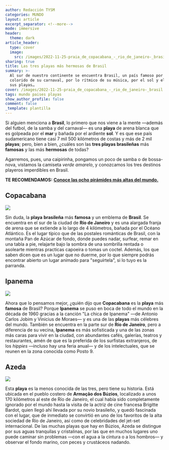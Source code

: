 ```yaml
---
author: Redacción TYSM
categories: MUNDO
layout: article
excerpt_separator: <!--more-->
mode: immersive
header:
  theme: dark
article_header:
  type: cover
  image:
    src: /images/2022-11-25-praia_de_copacabana_-_rio_de_janeiro-_brasil.jpeg
sharing: true
title: Las tres playas más hermosas de Brasil
summary: >-
  Al sur de nuestro continente se encuentra Brasil, un país famoso por el
  colorido de su carnaval, por lo rítmico de su música, por el sol y el mar de
  sus playas…
cover: /images/2022-11-25-praia_de_copacabana_-_rio_de_janeiro-_brasil.jpeg
tags: mundo paises playas
show_author_profile: false
comment: false
_template: plantilla
---
```







Si alguien menciona a **Brasil**, lo primero que nos viene a la mente —además del futbol, de la samba y del carnaval— es una **playa** de arena blanca que es golpeada por el **mar** y bañada por el ardiente **sol**. Y es que ese país sudamericano tiene casi 7 mil 500 kilómetros de costas y más de 2 mil **playas**; pero, bien a bien, ¿cuáles son las **tres playas brasileñas** más **famosas** y las más **hermosas** de todas?

Agarremos, pues, una caipirinha, pongamos un poco de samba o de bossa-nova, vistamos la camiseta _verde amarelo_, y conozcamos los tres destinos playeros imperdibles en Brasil.

**TE RECOMENDAMOS:** [**Conoce las ocho pirámides más altas del mundo.**](https://blog.tonoysumariachi.com/mundo/2022/06/16/piramides-mas-altas-del-mundo.html)

## Copacabana

![](https://upload.wikimedia.org/wikipedia/commons/thumb/e/e7/Copacabana_%28232847045%29.jpeg/1024px-Copacabana_%28232847045%29.jpeg)

Sin duda, la **playa** **brasileña** más **famosa** y un emblema de **Brasil**. Se encuentra en el sur de la ciudad de **Río de Janeiro** y es una alargada franja de arena que se extiende a lo largo de 4 kilómetros, bañada por el Océano Atlántico. Es el lugar típico que de las postales románticas de Brasil, con la montaña Pan de Azúcar de fondo, donde puedes nadar, surfear, remar en una tabla a pie, relajarte bajo la sombra de una sombrilla rentada o asolearte mientras practicas capoeira o tomas un coctel. Además, los que saben dicen que es un lugar que no duerme, por lo que siempre podrás encontrar abierto un lugar animado para "seguírtela", si lo tuyo es la parranda.

## Ipanema

![](https://upload.wikimedia.org/wikipedia/commons/thumb/9/94/Ipanema_%28176566569%29.jpeg/1024px-Ipanema_%28176566569%29.jpeg)

Ahora que lo pensamos mejor, ¿quién dijo que **Copacabana** es la **playa** más **famosa** de Brasil? Porque **Ipanema** se puso en boca de todo el mundo en la década de 1960 gracias a la canción "La chica de Ipanema" —de Antonio Carlos Jobim y Vinicius de Moraes— y es una de las **playas** más célebres del mundo. También se encuentra en la parte sur de **Río de Janeiro**, pero a diferencia de su vecina, **Ipanema** es más sofisticada y una de las zonas más caras para vivir en la ciudad, con abundantes cafés, galerías, teatros y restaurantes, amén de que es la preferida de los surfistas extranjeros, de los _hippies_ —incluso hay una feria anual— y de los intelectuales, que se reunen en la zona conocida como Posto 9.

## Azeda

![](https://upload.wikimedia.org/wikipedia/commons/thumb/0/09/Buzios-PraiaAzeda2.jpg/1024px-Buzios-PraiaAzeda2.jpg)

Esta **playa** es la menos conocida de las tres, pero tiene su historia. Está ubicada en el pueblo costero de **Armação dos Búzios**, localizado a unos 170 kilómetros al este de Río de Janeiro, el cual había sido completamente ignorado por el mundo hasta la visita de la actriz de cine francesa Brigitte Bardot, quien llegó ahí llevada por su novio brasileño, y quedó fascinada con el lugar, que de inmediato se convirtió en uno de los favoritos de la alta sociedad de Río de Janeiro, así como de celebridades del jet-set internacional. De las muchas playas que hay en Búzios, Azeda se distingue por sus aguas tranquilas y cristalinas, por las que en muchos lugares uno puede caminar sin problemas —con el agua a la cintura o a los hombros— y observar el fondo marino, con peces y crustáceos nadando.
